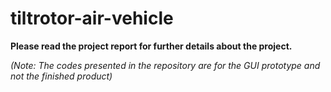 # tiltrotor-air-vehicle

**Please read the project report for further details about the project.**

_(Note: The codes presented in the repository are for the GUI prototype and not the finished product)_
